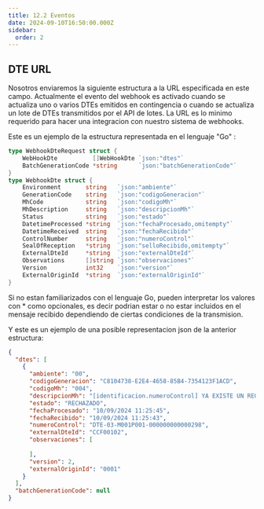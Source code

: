 ```yaml
---
title: 12.2 Eventos
date: 2024-09-10T16:50:00.000Z
sidebar:
  order: 2
---
```

## DTE URL
Nosotros enviaremos la siguiente estructura a la URL especificada en este campo. Actualmente el evento del webhook es activado cuando se actualiza uno o varios DTEs emitidos en contingencia o cuando se actualiza un lote de DTEs transmitidos por el API de lotes.  La URL es lo minimo requerido para hacer una integracion con nuestro sistema de webhooks. 

Este es un ejemplo de la estructura representada en el lenguaje "Go" :
```go
type WebhookDteRequest struct {
	WebHookDte          []WebHookDte `json:"dtes"`
	BatchGenerationCode *string      `json:"batchGenerationCode"`
}
type WebhookDte struct {
	Environment       string   `json:"ambiente"`
	GenerationCode    string   `json:"codigoGeneracion"`
	MhCode            string   `json:"codigoMh"`
	MhDescription     string   `json:"descripcionMh"`
	Status            string   `json:"estado"`
	DatetimeProcessed *string  `json:"fechaProcesado,omitempty"`
	DatetimeReceived  string   `json:"fechaRecibido"`
	ControlNumber     string   `json:"numeroControl"`
	SealOfReception   *string  `json:"selloRecibido,omitempty"`
	ExternalDteId     *string  `json:"externalDteId"`
	Observations      []string `json:"observaciones"`
	Version           int32    `json:"version"`
	ExternalOriginId  *string  `json:"externalOriginId"`
}
```
Si no estan familiarizados con el lenguaje Go, pueden interpretar los valores con * como opcionales, es decir podrian estar o no estar incluidos en el mensaje recibido dependiendo de ciertas condiciones de la transmision.

Y este es un ejemplo de una posible representacion json de la anterior estructura:

```json
{
  "dtes": [
    {
      "ambiente": "00",
      "codigoGeneracion": "C8104738-E2E4-4658-85B4-7354123F1ACD",
      "codigoMh": "004",
      "descripcionMh": "[identificacion.numeroControl] YA EXISTE UN REGISTRO CON ESE VALOR",
      "estado": "RECHAZADO",
      "fechaProcesado": "10/09/2024 11:25:45",
      "fechaRecibido": "10/09/2024 11:25:43",
      "numeroControl": "DTE-03-M001P001-000000000000298",
      "externalDteId": "CCF00102",
      "observaciones": [
        
      ],
      "version": 2,
      "externalOriginId": "0001"
    }
  ],
  "batchGenerationCode": null
}
```
